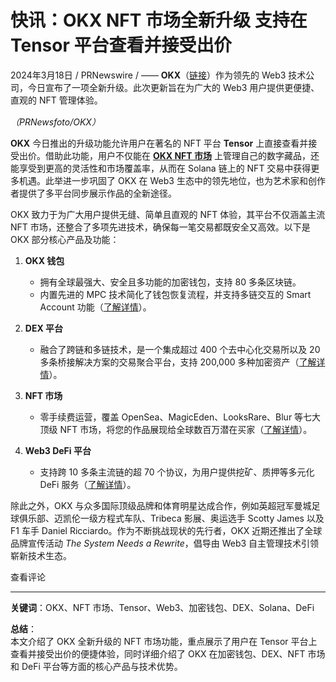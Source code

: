 # 快讯：OKX NFT 市场全新升级 支持在 Tensor 平台查看并接受出价

2024年3月18日 / PRNewswire / —— **OKX**（[链接](https://bit.ly/OKXe)）作为领先的 Web3 技术公司，今日宣布了一项全新升级。此次更新旨在为广大的 Web3 用户提供更便捷、直观的 NFT 管理体验。

![图示](data:image/gif;base64,R0lGODlhAQABAIAAAAAAAP///ywAAAAAAQABAAACAUwAOw==)  
*（PRNewsfoto/OKX）*

**OKX** 今日推出的升级功能允许用户在著名的 NFT 平台 **Tensor** 上直接查看并接受出价。借助此功能，用户不仅能在 **[OKX NFT 市场](https://bit.ly/OKXe)** 上管理自己的数字藏品，还能享受到更高的灵活性和市场覆盖率，从而在 Solana 链上的 NFT 交易中获得更多机遇。此举进一步巩固了 OKX 在 Web3 生态中的领先地位，也为艺术家和创作者提供了多平台同步展示作品的全新途径。

OKX 致力于为广大用户提供无缝、简单且直观的 NFT 体验，其平台不仅涵盖主流 NFT 市场，还整合了多项先进技术，确保每一笔交易都既安全又高效。以下是 OKX 部分核心产品及功能：

1. **OKX 钱包**  
   - 拥有全球最强大、安全且多功能的加密钱包，支持 80 多条区块链。  
   - 内置先进的 MPC 技术简化了钱包恢复流程，并支持多链交互的 Smart Account 功能（[了解详情](https://bit.ly/OKXe)）。

2. **DEX 平台**  
   - 融合了跨链和多链技术，是一个集成超过 400 个去中心化交易所以及 20 多条桥接解决方案的交易聚合平台，支持 200,000 多种加密资产（[了解详情](https://bit.ly/OKXe)）。

3. **NFT 市场**  
   - 零手续费运营，覆盖 OpenSea、MagicEden、LooksRare、Blur 等七大顶级 NFT 市场，将您的作品展现给全球数百万潜在买家（[了解详情](https://bit.ly/OKXe)）。

4. **Web3 DeFi 平台**  
   - 支持跨 10 多条主流链的超 70 个协议，为用户提供挖矿、质押等多元化 DeFi 服务（[了解详情](https://bit.ly/OKXe)）。

除此之外，OKX 与众多国际顶级品牌和体育明星达成合作，例如英超冠军曼城足球俱乐部、迈凯伦一级方程式车队、Tribeca 影展、奥运选手 Scotty James 以及 F1 车手 Daniel Ricciardo。作为不断挑战现状的先行者，OKX 近期还推出了全球品牌宣传活动 *The System Needs a Rewrite*，倡导由 Web3 自主管理技术引领崭新技术生态。

查看评论

---

**关键词**：OKX、NFT 市场、Tensor、Web3、加密钱包、DEX、Solana、DeFi

**总结**：  
本文介绍了 OKX 全新升级的 NFT 市场功能，重点展示了用户在 Tensor 平台上查看并接受出价的便捷体验，同时详细介绍了 OKX 在加密钱包、DEX、NFT 市场和 DeFi 平台等方面的核心产品与技术优势。